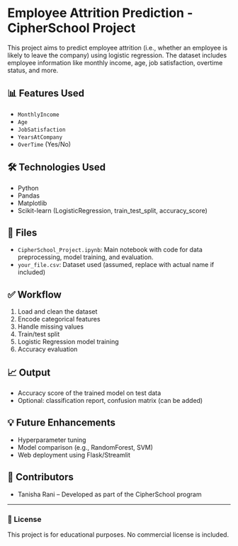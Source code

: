 # Employee Attrition Prediction - CipherSchool Project

This project aims to predict employee attrition (i.e., whether an employee is likely to leave the company) using logistic regression. The dataset includes employee information like monthly income, age, job satisfaction, overtime status, and more.

## 📊 Features Used
- `MonthlyIncome`
- `Age`
- `JobSatisfaction`
- `YearsAtCompany`
- `OverTime` (Yes/No)

## 🛠️ Technologies Used
- Python
- Pandas
- Matplotlib
- Scikit-learn (LogisticRegression, train_test_split, accuracy_score)

## 📁 Files
- `CipherSchool_Project.ipynb`: Main notebook with code for data preprocessing, model training, and evaluation.
- `your_file.csv`: Dataset used (assumed, replace with actual name if included)

## ✅ Workflow
1. Load and clean the dataset
2. Encode categorical features
3. Handle missing values
4. Train/test split
5. Logistic Regression model training
6. Accuracy evaluation

## 📈 Output
- Accuracy score of the trained model on test data
- Optional: classification report, confusion matrix (can be added)

## 💡 Future Enhancements
- Hyperparameter tuning
- Model comparison (e.g., RandomForest, SVM)
- Web deployment using Flask/Streamlit

## 🤝 Contributors
- Tanisha Rani – Developed as part of the CipherSchool program

---

### 📝 License
This project is for educational purposes. No commercial license is included.

